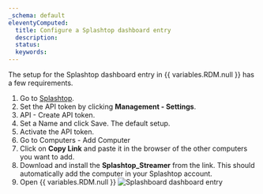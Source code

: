 ```yaml
---
_schema: default
eleventyComputed:
  title: Configure a Splashtop dashboard entry
  description:
  status:
  keywords:
---
```

The setup for the Splashtop dashboard entry in {{ variables.RDM.null }} has a few requirements.

1. Go to [Splashtop](https://my.splashtop.com/signin).
2. Set the API token by clicking **Management - Settings**.
3. API - Create API token.
4. Set a Name and click Save. The default setup.
5. Activate the API token.
6. Go to Computers - Add Computer
7. Click on **Copy Link** and paste it in the browser of the other computers you want to add.
8. Download and install the **Splashtop\_Streamer** from the link. This should automatically add the computer in your Splashtop account.
9. Open {{ variables.RDM.null }} ![Splashboard dashboard entry](https://cdnweb.devolutions.net/docs/RDMW6051_2024_2.png)